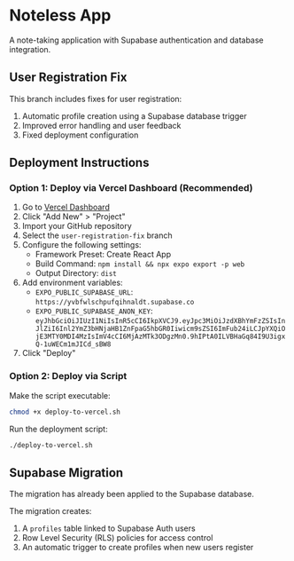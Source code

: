 # Noteless App

A note-taking application with Supabase authentication and database integration.

## User Registration Fix

This branch includes fixes for user registration:

1. Automatic profile creation using a Supabase database trigger
2. Improved error handling and user feedback
3. Fixed deployment configuration

## Deployment Instructions

### Option 1: Deploy via Vercel Dashboard (Recommended)

1. Go to [Vercel Dashboard](https://vercel.com/dashboard)
2. Click "Add New" > "Project"
3. Import your GitHub repository
4. Select the `user-registration-fix` branch
5. Configure the following settings:
   - Framework Preset: Create React App
   - Build Command: `npm install && npx expo export -p web`
   - Output Directory: `dist`
6. Add environment variables:
   - `EXPO_PUBLIC_SUPABASE_URL`: `https://yvbfwlschpufqihnaldt.supabase.co`
   - `EXPO_PUBLIC_SUPABASE_ANON_KEY`: `eyJhbGciOiJIUzI1NiIsInR5cCI6IkpXVCJ9.eyJpc3MiOiJzdXBhYmFzZSIsInJlZiI6Inl2YmZ3bHNjaHB1ZnFpaG5hbGR0Iiwicm9sZSI6ImFub24iLCJpYXQiOjE3MTY0MDI4MzIsImV4cCI6MjAzMTk3ODgzMn0.9hIPtA0ILVBHaGq84I9U3igxQ-1uWECm1mJICd_sBW8`
7. Click "Deploy"

### Option 2: Deploy via Script

Make the script executable:

```bash
chmod +x deploy-to-vercel.sh
```

Run the deployment script:

```bash
./deploy-to-vercel.sh
```

## Supabase Migration

The migration has already been applied to the Supabase database.

The migration creates:
1. A `profiles` table linked to Supabase Auth users
2. Row Level Security (RLS) policies for access control 
3. An automatic trigger to create profiles when new users register 